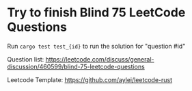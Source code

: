 # Try to finish Blind 75 LeetCode Questions

Run `cargo test test_{id}` to run the solution for "question #id" 

Question list: https://leetcode.com/discuss/general-discussion/460599/blind-75-leetcode-questions

Leetcode Template: https://github.com/aylei/leetcode-rust